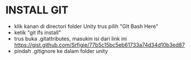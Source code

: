 # INSTALL GIT
- klik kanan di directori folder Unity trus pilih "GIt Bash Here"
- ketik "git lfs install"
- trus buka .gitattributes, masukin isi dari link ini https://gist.github.com/Srfigie/77b5c15bc5eb61733a74d34d10b3ed87
- pindah .gitignore ke dalam folder unity
